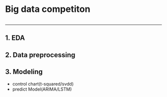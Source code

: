 # Big data competiton
<img src=""/>


***

## 1. EDA
## 2. Data preprocessing
## 3. Modeling   
  - control chart(t-squared/svdd)   
  - predict Model(ARIMA/LSTM)
